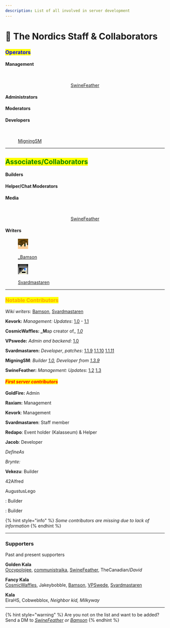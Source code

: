 ```yaml
---
description: List of all involved in server development
---
```


# 🌟 The Nordics Staff & Collaborators

### <mark style="color:blue;">Operators</mark>

#### Management

<div align="center" data-full-width="true">

<figure><img src="../../../.gitbook/assets/SwineFeather.png" alt=""><figcaption><p><a href="swinefeather.md">SwineFeather</a></p></figcaption></figure>

</div>

#### Administrators

#### Moderators

#### Developers

<figure><img src="../../../.gitbook/assets/MigningSM.png" alt=""><figcaption><p><a href="migningsm.md">MigningSM</a></p></figcaption></figure>

***

## <mark style="color:green;">Associates/Collaborators</mark>

#### Builders

#### Helper/Chat Moderators

#### Media

<div align="center" data-full-width="true">

<figure><img src="../../../.gitbook/assets/SwineFeather.png" alt=""><figcaption><p><a href="swinefeather.md">SwineFeather</a></p></figcaption></figure>

</div>

#### **Writers**

<div>

<figure><img src="../../../.gitbook/assets/image (121).png" alt=""><figcaption><p><a href="../../../the-world/civilization/players/bamson.md">_Bamson</a></p></figcaption></figure>

 

<figure><img src="../../../.gitbook/assets/image (122).png" alt=""><figcaption><p><a href="../../../the-world/civilization/players/svardmastaren.md">Svardmastaren</a></p></figcaption></figure>

</div>

***

### <mark style="color:orange;">Notable Contributors</mark>

_Wiki writers_: [Bamson](../../../the-world/civilization/players/bamson.md), [Svardmastaren](../../../the-world/civilization/players/svardmastaren.md)

**Kevork:** _Management:_ _Updates_: [1.0](https://github.com/SwineFeather/book/blob/main/misc/changelog-updates/1.0-1.0.15-after-release-patches) - [1.1](https://github.com/SwineFeather/book/blob/main/misc/changelog-updates/1.1-1.1.7-the-nether-update)

**CosmicWaffles: \_M**ap creator of\_ [_1.0_](https://github.com/SwineFeather/book/blob/main/misc/changelog-updates/1.0-1.0.15-after-release-patches)

**VPswede:** _Admin and backend:_ [1.0](https://github.com/SwineFeather/book/blob/main/misc/changelog-updates/1.0-1.0.15-after-release-patches)

**Svardmastaren:** _Developer_, _patches_: [1.1.9](../../../changelog-updates/1.1-1.1.7-the-nether-update/1.1.9.md) [1.1.10](../../../changelog-updates/1.1-1.1.7-the-nether-update/1.1.10.md) [1.1.11](../../../changelog-updates/1.1-1.1.7-the-nether-update/1.1.11.md)

**MigningSM**: _Builder_ [_1.0_](https://github.com/SwineFeather/book/blob/main/misc/changelog-updates/1.0-1.0.15-after-release-patches)_, Developer from_ [_1.3.9_](../../../changelog-updates/1.3-1.3.8-economy-and-features/1.3.9.md)

**SwineFeather:** _Management:_ _Updates_: [1.2](https://github.com/SwineFeather/book/blob/main/misc/changelog-updates/1.2-1.2.2-end-update) [1.3](https://github.com/SwineFeather/book/blob/main/misc/changelog-updates/1.3-1.3.8-economy-and-features)

#### _<mark style="color:red;">First server contributors</mark>_

**GoldFire:** Admin

**Raxiam:** Management

**Kevork**: Management

**Svardmastaren**: Staff member

**Redapo**: Event holder (Kalasseum) & Helper

**Jacob**: Developer

_DefineAs_

_Brynte:_

**Vekezu**: Builder

42Alfred

AugustusLego

: Builder

: Builder

{% hint style="info" %}
_Some contributors are missing due to lack of information_
{% endhint %}

***

### Supporters

Past and present supporters

**Golden Kala**<img src="../../../.gitbook/assets/GoldenKala (4).png" alt="" data-size="line">\
[Occypolojee](../../../the-world/civilization/players/occypolojee.md), [communistraika](../../../the-world/civilization/players/communistraikia.md), [SwineFeather](swinefeather.md), TheCanadian/_David_

**Fancy Kala**<img src="../../../.gitbook/assets/FancyKala.png" alt="" data-size="line">\
[CosmicWaffles](../../../the-world/civilization/players/cosmicwaffles.md), Jakeybobble, [Bamson](../../../the-world/civilization/players/bamson.md), [VPSwede](server-developers/vpswede.md), [Svardmastaren](../../../the-world/civilization/players/svardmastaren.md)

**Kala** <img src="../../../.gitbook/assets/Kala.png" alt="" data-size="line">\
EiraHS, Cobwebblox, _Neighbor kid, Milkyway_

***

{% hint style="warning" %}
Are you not on the list and want to be added? Send a DM to [_SwineFeather_](swinefeather.md) _or_ [_Bamson_](../../../the-world/civilization/players/bamson.md)
{% endhint %}
